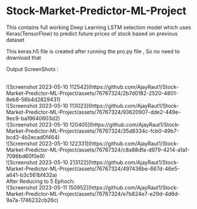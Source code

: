 # Stock-Market-Predictor-ML-Project
This contains full working Deep Learning LSTM selection model which uses Keras(TensorFlow) to predict future prices of stock based on previous dataset  

This keras.h5 file is created after running the pro.py file , So no need to download that 

Output ScreenShots :

<br>
![Screenshot 2023-05-10 112542](https://github.com/AjayRaut1/Stock-Market-Predictor-ML-Project/assets/76767324/2b7d0182-2520-4801-8eb8-56b4d2829431)

<br>
![Screenshot 2023-05-10 113023](https://github.com/AjayRaut1/Stock-Market-Predictor-ML-Project/assets/76767324/93620907-dde2-449e-9ec9-ba19640603d2)

<br>
![Screenshot 2023-05-10 120405](https://github.com/AjayRaut1/Stock-Market-Predictor-ML-Project/assets/76767324/35d8334c-fcb0-49b7-bcd3-4b2ecad0f464)

<br>
![Screenshot 2023-05-10 122331](https://github.com/AjayRaut1/Stock-Market-Predictor-ML-Project/assets/76767324/c8a88dfa-d979-4214-a1a1-7096bd60f0e9)

<br>
![Screenshot 2023-05-10 213122](https://github.com/AjayRaut1/Stock-Market-Predictor-ML-Project/assets/76767324/497436be-667d-46e5-a641-b3c561bf432a)

<br>
After Reducing to 5 Ephoch:

<br>
![Screenshot 2023-05-11 150952](https://github.com/AjayRaut1/Stock-Market-Predictor-ML-Project/assets/76767324/e7b824e7-e29d-4d6d-9a7a-1746232cb26c)

